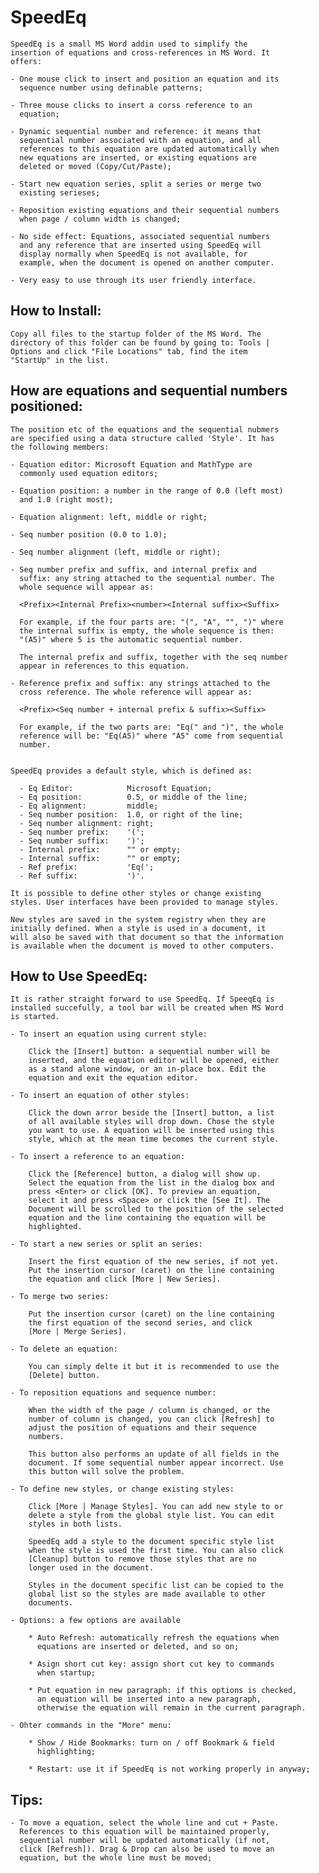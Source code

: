 # SpeedEq
    SpeedEq is a small MS Word addin used to simplify the
    insertion of equations and cross-references in MS Word. It
    offers:

    - One mouse click to insert and position an equation and its
      sequence number using definable patterns;

    - Three mouse clicks to insert a corss reference to an
      equation;

    - Dynamic sequential number and reference: it means that
      sequential number associated with an equation, and all
      references to this equation are updated automatically when
      new equations are inserted, or existing equations are
      deleted or moved (Copy/Cut/Paste);

    - Start new equation series, split a series or merge two
      existing serieses;

    - Reposition existing equations and their sequential numbers
      when page / column width is changed;

    - No side effect: Equations, associated sequential numbers
      and any reference that are inserted using SpeedEq will
      display normally when SpeedEq is not available, for
      example, when the document is opened on another computer.

    - Very easy to use through its user friendly interface.

How to Install:
---------------

    Copy all files to the startup folder of the MS Word. The
    directory of this folder can be found by going to: Tools | 
    Options and click "File Locations" tab, find the item  
    "StartUp" in the list.


How are equations and sequential numbers positioned:
----------------------------------------------------

    The position etc of the equations and the sequential nubmers
    are specified using a data structure called 'Style'. It has
    the following members:

    - Equation editor: Microsoft Equation and MathType are
      commonly used equation editors;

    - Equation position: a number in the range of 0.0 (left most)
      and 1.0 (right most);

    - Equation alignment: left, middle or right;

    - Seq number position (0.0 to 1.0);

    - Seq number alignment (left, middle or right);

    - Seq number prefix and suffix, and internal prefix and
      suffix: any string attached to the sequential number. The 
      whole sequence will appear as: 
      
      <Prefix><Internal Prefix><number><Internal suffix><Suffix>

      For example, if the four parts are: "(", "A", "", ")" where
      the internal suffix is empty, the whole sequence is then: 
      "(A5)" where 5 is the automatic sequential number.

      The internal prefix and suffix, together with the seq number
      appear in references to this equation.

    - Reference prefix and suffix: any strings attached to the
      cross reference. The whole reference will appear as: 

      <Prefix><Seq number + internal prefix & suffix><Suffix>

      For example, if the two parts are: "Eq(" and ")", the whole 
      reference will be: "Eq(A5)" where "A5" come from sequential
      number.


    SpeedEq provides a default style, which is defined as:

      - Eq Editor:            Microsoft Equation;
      - Eq position:          0.5, or middle of the line;
      - Eq alignment:         middle;
      - Seq number position:  1.0, or right of the line;
      - Seq number alignment: right;
      - Seq number prefix:    '(';
      - Seq number suffix:    ')';
      - Internal prefix:      "" or empty;
      - Internal suffix:      "" or empty;
      - Ref prefix:           'Eq(';
      - Ref suffix:           ')'.

    It is possible to define other styles or change existing
    styles. User interfaces have been provided to manage styles.

    New styles are saved in the system registry when they are
    initially defined. When a style is used in a document, it
    will also be saved with that document so that the information
    is available when the document is moved to other computers.

How to Use SpeedEq:
-------------------

    It is rather straight forward to use SpeedEq. If SpeeqEq is
    installed succefully, a tool bar will be created when MS Word
    is started.

    - To insert an equation using current style:

        Click the [Insert] button: a sequential number will be
        inserted, and the equation editor will be opened, either
        as a stand alone window, or an in-place box. Edit the
        equation and exit the equation editor.

    - To insert an equation of other styles:

        Click the down arror beside the [Insert] button, a list
        of all available styles will drop down. Chose the style
        you want to use. A equation will be inserted using this
        style, which at the mean time becomes the current style.

    - To insert a reference to an equation:

        Click the [Reference] button, a dialog will show up.
        Select the equation from the list in the dialog box and
        press <Enter> or click [OK]. To preview an equation,
        select it and press <Space> or click the [See It]. The
        Document will be scrolled to the position of the selected
        equation and the line containing the equation will be
        highlighted.

    - To start a new series or split an series:

        Insert the first equation of the new series, if not yet.
        Put the insertion cursor (caret) on the line containing
        the equation and click [More | New Series].

    - To merge two series:

        Put the insertion cursor (caret) on the line containing
        the first equation of the second series, and click
        [More | Merge Series].

    - To delete an equation:

        You can simply delte it but it is recommended to use the
        [Delete] button.

    - To reposition equations and sequence number:

        When the width of the page / column is changed, or the
        number of column is changed, you can click [Refresh] to
        adjust the position of equations and their sequence
        numbers.

        This button also performs an update of all fields in the
        document. If some sequential number appear incorrect. Use
        this button will solve the problem.

    - To define new styles, or change existing styles:

        Click [More | Manage Styles]. You can add new style to or
        delete a style from the global style list. You can edit
        styles in both lists.

        SpeedEq add a style to the document specific style list
        when the style is used the first time. You can also click
        [Cleanup] button to remove those styles that are no
        longer used in the document.

        Styles in the document specific list can be copied to the
        global list so the styles are made available to other
        documents.

    - Options: a few options are available 

        * Auto Refresh: automatically refresh the equations when
          equations are inserted or deleted, and so on;

        * Asign short cut key: assign short cut key to commands 
          when startup;  

        * Put equation in new paragraph: if this options is checked,
          an equation will be inserted into a new paragraph, 
          otherwise the equation will remain in the current paragraph.

    - Ohter commands in the "More" menu:

        * Show / Hide Bookmarks: turn on / off Bookmark & field 
          highlighting;

        * Restart: use it if SpeedEq is not working properly in anyway;


Tips:
-----

    - To move a equation, select the whole line and cut + Paste. 
      References to this equation will be maintained properly, 
      sequential number will be updated automatically (if not, 
      click [Refresh]). Drag & Drop can also be used to move an
      equation, but the whole line must be moved;

    

